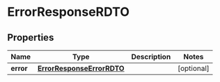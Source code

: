 

# ErrorResponseRDTO


## Properties

Name | Type | Description | Notes
------------ | ------------- | ------------- | -------------
**error** | [**ErrorResponseErrorRDTO**](ErrorResponseErrorRDTO.md) |  |  [optional]



